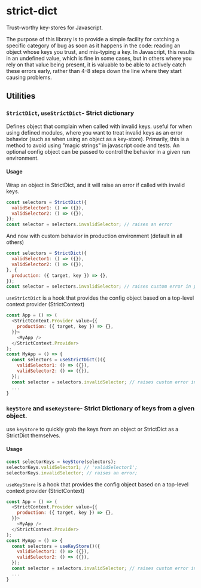 # strict-dict

Trust-worthy key-stores for Javascript.

The purpose of this library is to provide a simple facility for catching a specific category of bug as soon
as it happens in the code: reading an object whose keys you trust, and mis-typing a key.  In Javascript,
this results in an undefined value, which is fine in some cases, but in others where you rely on that value
being present, it is valuable to be able to actively catch these errors early, rather than 4-8 steps down the
line where they start causing problems.

## Utilities

### `StrictDict`, `useStrictDict`- Strict dictionary
Defines object that complain when called with invalid keys. useful for when using defined modules, where you want to treat invalid keys as an error behavior (such as when using an object as a key-store).  Primarily, this is a method to avoid using "magic strings" in javascript code and tests.
An optional config object can be passed to control the behavior in a given run environment.

#### Usage
Wrap an object in StrictDict, and it will raise an error if called with invalid keys.
```js
const selectors = StrictDict({
  validSelector1: () => ({}),
  validSelector2: () => ({}),
});
const selector = selectors.invalidSelector; // raises an error
```
And now with custom behavior in production environment (default in all others)
```js
const selectors = StrictDict({
  validSelector1: () => ({}),
  validSelector2: () => ({}),
}, {
  production: ({ target, key }) => {},
});
const selector = selectors.invalidSelector; // raises custom error in production environment
```
`useStrictDict` is a hook that provides the config object based on a top-level context provider
(StrictContext)
```js
const App = () => (
  <StrictContext.Provider value={{
    production: ({ target, key }) => {},
  }}>
    <MyApp />
  </StrictContext.Provider>
);
const MyApp = () => {
  const selectors = useStrictDict()({
    validSelector1: () => ({}),
    validSelector2: () => ({}),
  });
  const selector = selectors.invalidSelector; // raises custom error in production environment
  ...
}
```

### `keyStore` and `useKeyStore`- Strict Dictionary of keys from a given object.
use `keyStore` to quickly grab the keys from an object or StrictDict as a StrictDict themselves.
#### Usage
```js
const selectorKeys = keyStore(selectors);
selectorKeys.validSelector1; // 'validSelector1';
selectorKeys.invalidSelector; // raises an error;
```

`useKeyStore` is a hook that provides the config object based on a top-level context provider
(StrictContext)
```js
const App = () => (
  <StrictContext.Provider value={{
    production: ({ target, key }) => {},
  }}>
    <MyApp />
  </StrictContext.Provider>
);
const MyApp = () => {
  const selectors = useKeyStore()({
    validSelector1: () => ({}),
    validSelector2: () => ({}),
  });
  const selector = selectors.invalidSelector; // raises custom error in production environment
  ...
}
```
